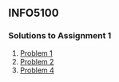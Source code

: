 ## INFO5100

### Solutions to Assignment 1
1. [Problem 1](./assignment_01/Problem_1.md)
1. [Problem 2](./assignment_01/Problem_2.md)
1. [Problem 4](./assignment_01/Problem_4.md)